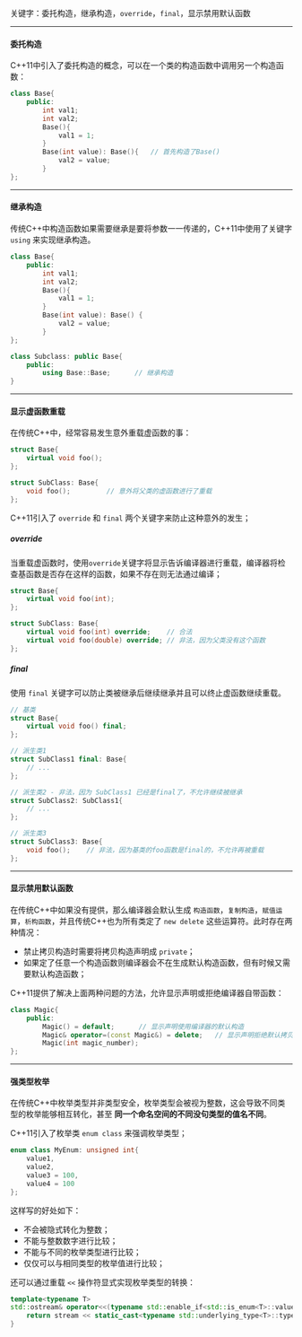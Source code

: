 
关键字：委托构造，继承构造，`override`，`final`，显示禁用默认函数

---

#### 委托构造

C++11中引入了委托构造的概念，可以在一个类的构造函数中调用另一个构造函数：
```cpp
class Base{
	public:
		int val1;
		int val2;
		Base(){
			val1 = 1;
		}
		Base(int value): Base(){   // 首先构造了Base()
			val2 = value;
		}
};

```

---

#### 继承构造

传统C++中构造函数如果需要继承是要将参数一一传递的，C++11中使用了关键字 `using` 来实现继承构造。

```cpp
class Base{
	public:
		int val1;
		int val2;
		Base(){
			val1 = 1;
		}
		Base(int value): Base() {
			val2 = value;
		}
};

class Subclass: public Base{
	public:
		using Base::Base;      // 继承构造
}
```

---

#### 显示虚函数重载

在传统C++中，经常容易发生意外重载虚函数的事：

```cpp
struct Base{
	virtual void foo();
};

struct SubClass: Base{
	void foo();         // 意外将父类的虚函数进行了重载
};
```

C++11引入了 `override` 和 `final` 两个关键字来防止这种意外的发生；

##### override

当重载虚函数时，使用`override`关键字将显示告诉编译器进行重载，编译器将检查基函数是否存在这样的函数，如果不存在则无法通过编译；
```cpp
struct Base{
	virtual void foo(int);
};

struct SubClass: Base{
	virtual void foo(int) override;    // 合法
	virtual void foo(double) override; // 非法，因为父类没有这个函数
};
```

##### final

使用 `final` 关键字可以防止类被继承后继续继承并且可以终止虚函数继续重载。

```cpp
// 基类
struct Base{
	virtual void foo() final;
};

// 派生类1
struct SubClass1 final: Base{
	// ...
};

// 派生类2 - 非法，因为 SubClass1 已经是final了，不允许继续被继承
struct SubClass2: SubClass1{
	// ...
};

// 派生类3
struct SubClass3: Base{
	void foo();    // 非法，因为基类的foo函数是final的，不允许再被重载
};
```

---

#### 显示禁用默认函数

在传统C++中如果没有提供，那么编译器会默认生成 `构造函数`，`复制构造`，`赋值运算`，`析构函数`，并且传统C++也为所有类定了 `new delete` 这些运算符。此时存在两种情况：
* 禁止拷贝构造时需要将拷贝构造声明成 `private`；
* 如果定了任意一个构造函数则编译器会不在生成默认构造函数，但有时候又需要默认构造函数；

C++11提供了解决上面两种问题的方法，允许显示声明或拒绝编译器自带函数：
```cpp
class Magic{
	public:
		Magic() = default;      // 显示声明使用编译器的默认构造
		Magic& operator=(const Magic&) = delete;   // 显示声明拒绝默认拷贝构造
		Magic(int magic_number);
};
```

---

#### 强类型枚举

在传统C++中枚举类型并非类型安全，枚举类型会被视为整数，这会导致不同类型的枚举能够相互转化，甚至 **同一个命名空间的不同没句类型的值名不同**。

C++11引入了枚举类 `enum class` 来强调枚举类型；
```cpp
enum class MyEnum: unsigned int{
	value1, 
	value2, 
	value3 = 100,
	value4 = 100
};
```

这样写的好处如下：
* 不会被隐式转化为整数；
* 不能与整数数字进行比较；
* 不能与不同的枚举类型进行比较；
* 仅仅可以与相同类型的枚举值进行比较；

还可以通过重载 `<<` 操作符显式实现枚举类型的转换：

```cpp
template<typename T>
std::ostream& operator<<(typename std::enable_if<std::is_enum<T>::value, std::ostream>::type &stream){
	return stream << static_cast<typename std::underlying_type<T>::type>(e);
}
```

